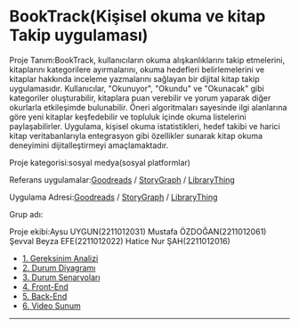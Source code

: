 # BookTrack(Kişisel okuma ve kitap Takip uygulaması)
Proje Tanım:BookTrack, kullanıcıların okuma alışkanlıklarını takip etmelerini, kitaplarını kategorilere ayırmalarını, okuma hedefleri belirlemelerini ve kitaplar hakkında inceleme yazmalarını sağlayan bir dijital kitap takip uygulamasıdır. Kullanıcılar, "Okunuyor", "Okundu" ve "Okunacak" gibi kategoriler oluşturabilir, kitaplara puan verebilir ve yorum yaparak diğer okurlarla etkileşimde bulunabilir. Öneri algoritmaları sayesinde ilgi alanlarına göre yeni kitaplar keşfedebilir ve topluluk içinde okuma listelerini paylaşabilirler. Uygulama, kişisel okuma istatistikleri, hedef takibi ve harici kitap veritabanlarıyla entegrasyon gibi özellikler sunarak kitap okuma deneyimini dijitalleştirmeyi amaçlamaktadır.

Proje kategorisi:sosyal medya(sosyal platformlar)

Referans uygulamalar:[Goodreads](https://www.goodreads.com) /
[StoryGraph](https://app.thestorygraph.com) /
[LibraryThing](https://www.librarything.com)

Uygulama Adresi:[Goodreads](https://www.goodreads.com) /
[StoryGraph](https://app.thestorygraph.com) /
[LibraryThing](https://www.librarything.com)


Grup adı:

Proje ekibi:Aysu UYGUN(2211012031) 
Mustafa ÖZDOĞAN(2211012061)
Şevval Beyza EFE(2211012022)
Hatice Nur ŞAH(2211012016)


- [1. Gereksinim Analizi](Gereksinim-analizi.md#1-Gereksinim-analizi)  
- [2. Durum Diyagramı](#2-durum-diyagramı)  
- [3. Durum Senaryoları](#3-durum-senaryoları)  
- [4. Front-End](#4-front-end)  
- [5. Back-End](#5-back-end)  
- [6. Video Sunum](#6-video-sunum)  

---


